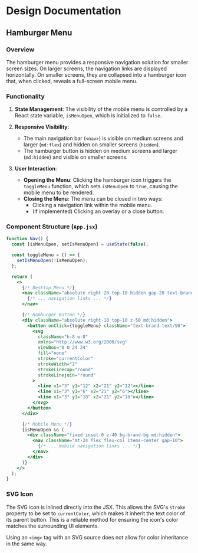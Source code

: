 # Design Documentation

## Hamburger Menu

### Overview

The hamburger menu provides a responsive navigation solution for smaller screen sizes. On larger screens, the navigation links are displayed horizontally. On smaller screens, they are collapsed into a hamburger icon that, when clicked, reveals a full-screen mobile menu.

### Functionality

1.  **State Management**: The visibility of the mobile menu is controlled by a React state variable, `isMenuOpen`, which is initialized to `false`.

2.  **Responsive Visibility**:
    - The main navigation bar (`<nav>`) is visible on medium screens and larger (`md:flex`) and hidden on smaller screens (`hidden`).
    - The hamburger button is hidden on medium screens and larger (`md:hidden`) and visible on smaller screens.

3.  **User Interaction**:
    - **Opening the Menu**: Clicking the hamburger icon triggers the `toggleMenu` function, which sets `isMenuOpen` to `true`, causing the mobile menu to be rendered.
    - **Closing the Menu**: The menu can be closed in two ways:
      - Clicking a navigation link within the mobile menu.
      - (If implemented) Clicking an overlay or a close button.

### Component Structure (`App.jsx`)

```jsx
function Nav() {
  const [isMenuOpen, setIsMenuOpen] = useState(false);

  const toggleMenu = () => {
    setIsMenuOpen(!isMenuOpen);
  };

  return (
    <>
      {/* Desktop Menu */}
      <nav className="absolute right-28 top-10 hidden gap-20 text-brand-text/90 md:flex">
        {/* ... navigation links ... */}
      </nav>

      {/* Hamburger Button */}
      <div className="absolute right-10 top-10 z-50 md:hidden">
        <button onClick={toggleMenu} className="text-brand-text/90">
          <svg
            className="h-8 w-8"
            xmlns="http://www.w3.org/2000/svg"
            viewBox="0 0 24 24"
            fill="none"
            stroke="currentColor"
            strokeWidth="2"
            strokeLinecap="round"
            strokeLinejoin="round"
          >
            <line x1="3" y1="12" x2="21" y2="12"></line>
            <line x1="3" y1="6" x2="21" y2="6"></line>
            <line x1="3" y1="18" x2="21" y2="18"></line>
          </svg>
        </button>
      </div>

      {/* Mobile Menu */}
      {isMenuOpen && (
        <div className="fixed inset-0 z-40 bg-brand-bg md:hidden">
          <nav className="mt-24 flex flex-col items-center gap-10">
            {/* ... mobile navigation links ... */}
          </nav>
        </div>
      )}
    </>
  );
}
```

### SVG Icon

The SVG icon is inlined directly into the JSX. This allows the SVG's `stroke` property to be set to `currentColor`, which makes it inherit the text color of its parent button. This is a reliable method for ensuring the icon's color matches the surrounding UI elements.

Using an `<img>` tag with an SVG source does not allow for color inheritance in the same way.
